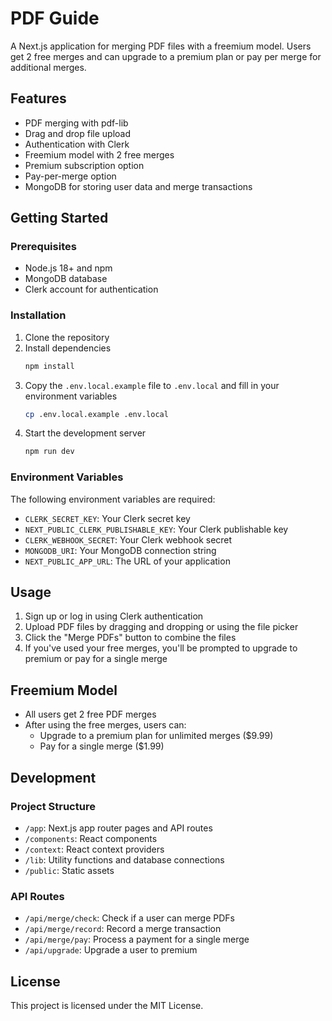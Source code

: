 # PDF Guide

A Next.js application for merging PDF files with a freemium model. Users get 2 free merges and can upgrade to a premium plan or pay per merge for additional merges.

## Features

- PDF merging with pdf-lib
- Drag and drop file upload
- Authentication with Clerk
- Freemium model with 2 free merges
- Premium subscription option
- Pay-per-merge option
- MongoDB for storing user data and merge transactions

## Getting Started

### Prerequisites

- Node.js 18+ and npm
- MongoDB database
- Clerk account for authentication

### Installation

1. Clone the repository
2. Install dependencies
   ```bash
   npm install
   ```
3. Copy the `.env.local.example` file to `.env.local` and fill in your environment variables
   ```bash
   cp .env.local.example .env.local
   ```
4. Start the development server
   ```bash
   npm run dev
   ```

### Environment Variables

The following environment variables are required:

- `CLERK_SECRET_KEY`: Your Clerk secret key
- `NEXT_PUBLIC_CLERK_PUBLISHABLE_KEY`: Your Clerk publishable key
- `CLERK_WEBHOOK_SECRET`: Your Clerk webhook secret
- `MONGODB_URI`: Your MongoDB connection string
- `NEXT_PUBLIC_APP_URL`: The URL of your application

## Usage

1. Sign up or log in using Clerk authentication
2. Upload PDF files by dragging and dropping or using the file picker
3. Click the "Merge PDFs" button to combine the files
4. If you've used your free merges, you'll be prompted to upgrade to premium or pay for a single merge

## Freemium Model

- All users get 2 free PDF merges
- After using the free merges, users can:
  - Upgrade to a premium plan for unlimited merges ($9.99)
  - Pay for a single merge ($1.99)

## Development

### Project Structure

- `/app`: Next.js app router pages and API routes
- `/components`: React components
- `/context`: React context providers
- `/lib`: Utility functions and database connections
- `/public`: Static assets

### API Routes

- `/api/merge/check`: Check if a user can merge PDFs
- `/api/merge/record`: Record a merge transaction
- `/api/merge/pay`: Process a payment for a single merge
- `/api/upgrade`: Upgrade a user to premium

## License

This project is licensed under the MIT License.
